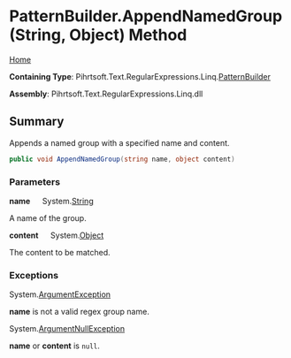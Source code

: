 # PatternBuilder\.AppendNamedGroup\(String, Object\) Method

[Home](../../../../../../README.md)

**Containing Type**: Pihrtsoft\.Text\.RegularExpressions\.Linq\.[PatternBuilder](../README.md)

**Assembly**: Pihrtsoft\.Text\.RegularExpressions\.Linq\.dll

## Summary

Appends a named group with a specified name and content\.

```csharp
public void AppendNamedGroup(string name, object content)
```

### Parameters

**name** &emsp; System\.[String](https://docs.microsoft.com/en-us/dotnet/api/system.string)

A name of the group\.

**content** &emsp; System\.[Object](https://docs.microsoft.com/en-us/dotnet/api/system.object)

The content to be matched\.

### Exceptions

System\.[ArgumentException](https://docs.microsoft.com/en-us/dotnet/api/system.argumentexception)

**name** is not a valid regex group name\.

System\.[ArgumentNullException](https://docs.microsoft.com/en-us/dotnet/api/system.argumentnullexception)

**name** or **content** is `null`\.

